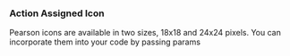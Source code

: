 ### Action Assigned Icon
Pearson icons are available in two sizes, 18x18 and 24x24 pixels. You can incorporate them into your code by passing params

